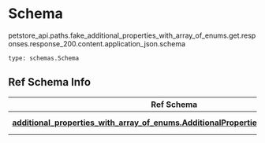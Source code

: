 # Schema
petstore_api.paths.fake_additional_properties_with_array_of_enums.get.responses.response_200.content.application_json.schema
```
type: schemas.Schema
```

## Ref Schema Info
Ref Schema | Input Type | Output Type
---------- | ---------- | -----------
[**additional_properties_with_array_of_enums.AdditionalPropertiesWithArrayOfEnums**](../../../../../../../components/schema/additional_properties_with_array_of_enums.md) | [additional_properties_with_array_of_enums.AdditionalPropertiesWithArrayOfEnumsDictInput](../../../../../../../components/schema/additional_properties_with_array_of_enums.md#additionalpropertieswitharrayofenumsdictinput), [additional_properties_with_array_of_enums.AdditionalPropertiesWithArrayOfEnumsDict](../../../../../../../components/schema/additional_properties_with_array_of_enums.md#additionalpropertieswitharrayofenumsdict) | [additional_properties_with_array_of_enums.AdditionalPropertiesWithArrayOfEnumsDict](../../../../../../../components/schema/additional_properties_with_array_of_enums.md#additionalpropertieswitharrayofenumsdict)
